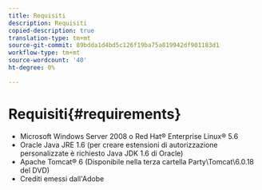 ```yaml
---
title: Requisiti
description: Requisiti
copied-description: true
translation-type: tm+mt
source-git-commit: 89bdda1d4bd5c126f19ba75a819942df901183d1
workflow-type: tm+mt
source-wordcount: '40'
ht-degree: 0%

---
```



# Requisiti{#requirements}

* Microsoft Windows Server 2008 o Red Hat® Enterprise Linux® 5.6
* Oracle Java JRE 1.6 (per creare estensioni di autorizzazione personalizzate è richiesto Java JDK 1.6 di Oracle)
* Apache Tomcat® 6 (Disponibile nella terza cartella Party\Tomcat\6.0.18 del DVD)
* Crediti emessi dall&#39;Adobe


